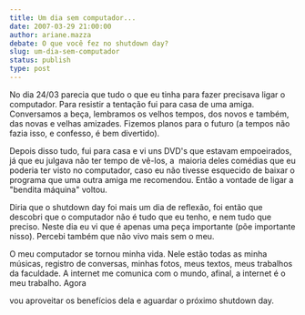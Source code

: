 ```yaml
---
title: Um dia sem computador...
date: 2007-03-29 21:00:00
author: ariane.mazza
debate: O que você fez no shutdown day?
slug: um-dia-sem-computador
status: publish 
type: post
---
```


No dia 24/03 parecia que tudo o que eu tinha para fazer precisava ligar o computador. Para resistir a tentação fui para casa de uma amiga. Conversamos a beça, lembramos os velhos tempos, dos novos e também, das novas e velhas amizades. Fizemos planos para o futuro (a tempos não fazia isso, e confesso, é bem divertido).   
  
Depois disso tudo, fui para casa e vi uns DVD's que estavam empoeirados, já que eu julgava não ter tempo de vê-los, a  maioria deles comédias que eu poderia ter visto no computador, caso eu não tivesse esquecido de baixar o programa que uma outra amiga me recomendou. Então a vontade de ligar a "bendita máquina" voltou.  
  
Diria que o shutdown day foi mais um dia de reflexão, foi então que descobri que o computador não é tudo que eu tenho, e nem tudo que preciso. Neste dia eu vi que é apenas uma peça importante (põe importante nisso). Percebi também que não vivo mais sem o meu.  
  
O meu computador se tornou minha vida. Nele estão todas as minha músicas, registro de conversas, minhas fotos, meus textos, meus trabalhos da faculdade. A internet me comunica com o mundo, afinal, a internet é o meu trabalho. Agora  
  
 vou aproveitar os benefícios dela e aguardar o próximo shutdown day.
